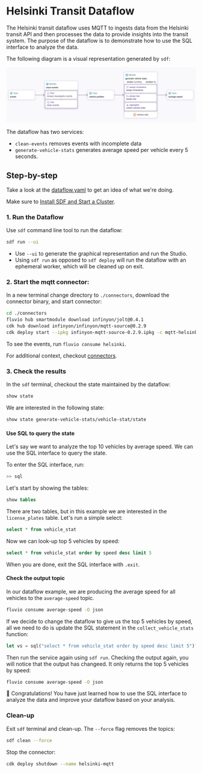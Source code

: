 
# Helsinki Transit Dataflow

The Helsinki transit dataflow uses MQTT to ingests data from the Helsinki transit API and then processes the data to provide insights into the transit system. The purpose of the dataflow is to demonstrate how to use the SQL interface to analyze the data.

The following diagram is a visual representation generated by `sdf`:

<p align="center">
 <img src="img/helsinki-transit.jpg">
</p>

The dataflow has two services:
* `clean-events` removes events with incomplete data
* `generate-vehicle-stats` generates average speed per vehicle every 5 seconds.


## Step-by-step

Take a look at the [dataflow.yaml](./dataflow.yaml) to get an idea of what we're doing.

Make sure to [Install SDF and Start a Cluster].

### 1. Run the Dataflow

Use `sdf` command line tool to run the dataflow:

```bash
sdf run --ui
```

* Use `--ui` to generate the graphical representation and run the Studio.
* Using `sdf run` as opposed to `sdf deploy` will run the dataflow with an ephemeral worker, which will be cleaned up on exit.


### 2. Start the mqtt connector:

In a new terminal change directory to `./connectors`, download the connector binary, and start connector:

```bash
cd ./connectors
fluvio hub smartmodule download infinyon/jolt@0.4.1
cdk hub download infinyon/infinyon/mqtt-source@0.2.9
cdk deploy start --ipkg infinyon-mqtt-source-0.2.9.ipkg -c mqtt-helsinki.yaml
```

To see the events, run `fluvio consume helsinki`.

For additional context, checkout [connectors](./connectors/).


### 3. Check the results

In the `sdf` terminal, checkout the state maintained by the dataflow:

```bash
show state
```

We are interested in the following state:

```bash
show state generate-vehicle-stats/vehicle-stat/state
```

#### Use SQL to query the state

Let's say we want to analyze the top 10 vehicles by average speed. We can use the SQL interface to query the state.

To enter the SQL interface, run:

```bash
>> sql
```

Let's start by showing the tables:

```sql
show tables
```

There are two tables, but in this example we are interested in the `license_plates` table.
Let's run a simple select:

```sql
select * from vehicle_stat
```

Now we can look-up top 5 vehicles by speed:

```sql
select * from vehicle_stat order by speed desc limit 5
```

When you are done, exit the SQL interface with `.exit`.


#### Check the output topic

In our dataflow example, we are producing the average speed for all vehicles to the `average-speed` topic.

```bash
fluvio consume average-speed -O json
```

If we decide to change the dataflow to give us the top 5 vehicles by speed, all we need to do is update the SQL statement in the `collect_vehicle_stats` function:

```rust
let vs = sql("select * from vehicle_stat order by speed desc limit 5")?;
```

Then run the service again using `sdf run`.  Checking the output again, you will notice that the output has changeed. It only returns the top 5 vehicles by speed:

```bash
fluvio consume average-speed -O json
```

:tada: Congratulations! You have just learned how to use the SQL interface to analyze the data and improve your dataflow based on your analysis.


### Clean-up

Exit `sdf` terminal and clean-up. The `--force` flag removes the topics:

```bash
sdf clean --force
```

Stop the connector:

```bash
cdk deploy shutdown --name helsinki-mqtt
```


[Install SDF and Start a Cluster]: /README.MD#prerequisites